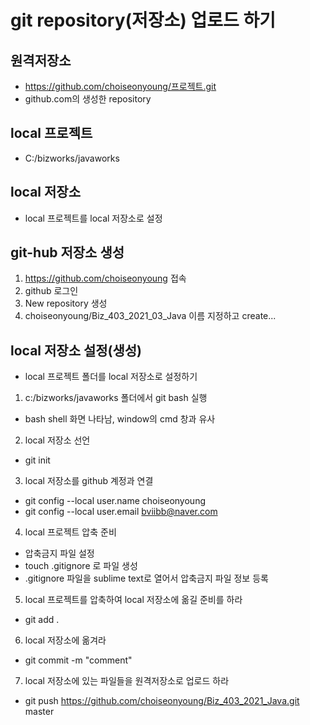 # git repository(저장소) 업로드 하기
## 원격저장소
* https://github.com/choiseonyoung/프로젝트.git
* github.com의 생성한 repository

## local 프로젝트
* C:/bizworks/javaworks

## local 저장소
* local 프로젝트를 local 저장소로 설정

## git-hub 저장소 생성
1. https://github.com/choiseonyoung 접속
2. github 로그인 
3. New repository 생성
4. choiseonyoung/Biz_403_2021_03_Java 이름 지정하고 create...

## local 저장소 설정(생성)
* local 프로젝트 폴더를 local 저장소로 설정하기
1. c:/bizworks/javaworks 폴더에서 git bash 실행
- bash shell 화면 나타남, window의 cmd 창과 유사

2. local 저장소 선언
* git init

3. local 저장소를 github 계정과 연결
* git config --local user.name choiseonyoung
* git config --local user.email bviibb@naver.com

4. local 프로젝트 압축 준비
* 압축금지 파일 설정
* touch .gitignore 로 파일 생성
* .gitignore 파일을 sublime text로 열어서 압축금지 파일 정보 등록

5. local 프로젝트를 압축하여 local 저장소에 옮길 준비를 하라
* git add .

6. local 저장소에 옮겨라
* git commit -m "comment"

7. local 저장소에 있는 파일들을 원격저장소로 업로드 하라
* git push https://github.com/choiseonyoung/Biz_403_2021_Java.git master


